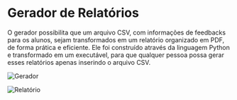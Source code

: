 # Gerador de Relatórios
 O gerador possibilita que um arquivo CSV, com informações de feedbacks para os alunos, sejam transformados em um relatório organizado em PDF, de forma prática e eficiente. Ele foi construído através da linguagem Python e transformado em um executável, para que qualquer pessoa possa gerar esses relatórios apenas inserindo o arquivo CSV.
 
![Gerador](https://github.com/user-attachments/assets/169895e5-12bd-4d12-a02a-df319d746202)

![Relatório](https://github.com/user-attachments/assets/0fc657fa-e4c2-4a87-a94e-e72438aa823a)
